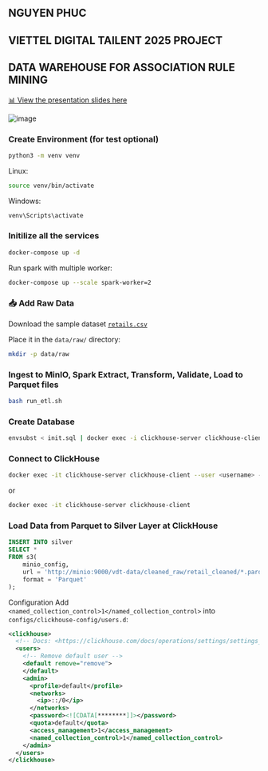 ## NGUYEN PHUC
## VIETTEL DIGITAL TAILENT 2025 PROJECT
## DATA WAREHOUSE FOR ASSOCIATION RULE MINING

[📊 View the presentation slides here](https://drive.google.com/file/d/1e7UcuwCMxD4O7whfyhvUpSotOr7OwQ-k/view?usp=sharing)


![image](https://github.com/user-attachments/assets/8a8613a2-6f5f-48ea-ad05-43287b492546)

### Create Environment (for test optional)
``` bash
python3 -m venv venv
```
Linux:
``` bash
source venv/bin/activate
```
Windows:
``` bash
venv\Scripts\activate
```

### Initilize all the services
```bash
docker-compose up -d
```
Run spark with multiple worker:

```bash
docker-compose up --scale spark-worker=2
```

### 📥 Add Raw Data

Download the sample dataset [`retails.csv`](https://drive.google.com/file/d/1BulCtF1drI7Sen0FzD5lyFOyiW2vGdgr/view?usp=sharing)

Place it in the `data/raw/` directory:

```bash
mkdir -p data/raw
```

### Ingest to MinIO, Spark Extract, Transform, Validate, Load to Parquet files
``` bash
bash run_etl.sh
```
### Create Database
``` bash
envsubst < init.sql | docker exec -i clickhouse-server clickhouse-client
```
### Connect to ClickHouse
``` bash
docker exec -it clickhouse-server clickhouse-client --user <username> --password <password>
```
or
``` bash
docker exec -it clickhouse-server clickhouse-client
```
### Load Data from Parquet to Silver Layer at ClickHouse
``` sql
INSERT INTO silver
SELECT *
FROM s3(
    minio_config,
    url = 'http://minio:9000/vdt-data/cleaned_raw/retail_cleaned/*.parquet',
    format = 'Parquet'
);
```
Configuration
Add `<named_collection_control>1</named_collection_control>` into `configs/clickhouse-config/users.d`:
``` xml
<clickhouse>
  <!-- Docs: <https://clickhouse.com/docs/operations/settings/settings_users/> -->
  <users>
    <!-- Remove default user -->
    <default remove="remove">
    </default>
    <admin>
      <profile>default</profile>
      <networks>
        <ip>::/0</ip>
      </networks>
      <password><![CDATA[********]]></password>
      <quota>default</quota>
      <access_management>1</access_management>
      <named_collection_control>1</named_collection_control>
    </admin>
  </users>
</clickhouse>
```
